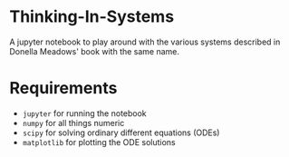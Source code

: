 # Thinking-In-Systems
A jupyter notebook to play around with the various systems described in Donella Meadows' book with the same name.

# Requirements

- `jupyter` for running the notebook
- `numpy` for all things numeric
- `scipy` for solving ordinary different equations (ODEs)
- `matplotlib` for plotting the ODE solutions

